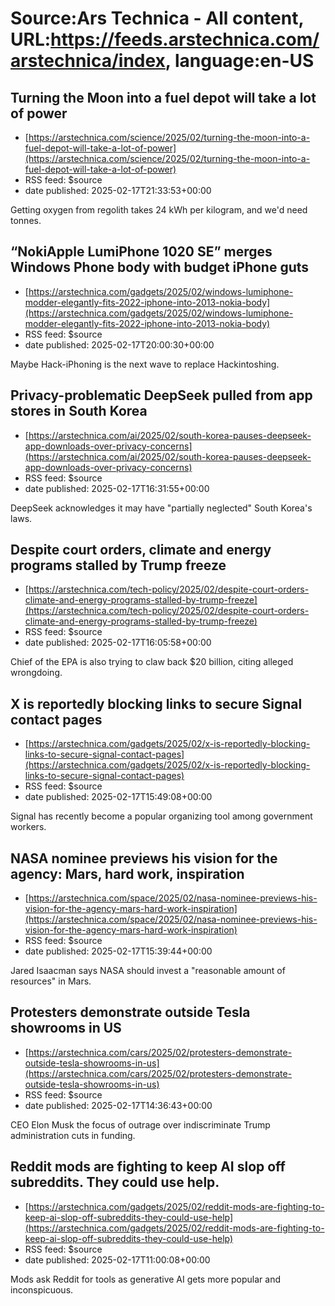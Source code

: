 # Source:Ars Technica - All content, URL:https://feeds.arstechnica.com/arstechnica/index, language:en-US

## Turning the Moon into a fuel depot will take a lot of power
 - [https://arstechnica.com/science/2025/02/turning-the-moon-into-a-fuel-depot-will-take-a-lot-of-power](https://arstechnica.com/science/2025/02/turning-the-moon-into-a-fuel-depot-will-take-a-lot-of-power)
 - RSS feed: $source
 - date published: 2025-02-17T21:33:53+00:00

Getting oxygen from regolith takes 24 kWh per kilogram, and we'd need tonnes.

## “NokiApple LumiPhone 1020 SE” merges Windows Phone body with budget iPhone guts
 - [https://arstechnica.com/gadgets/2025/02/windows-lumiphone-modder-elegantly-fits-2022-iphone-into-2013-nokia-body](https://arstechnica.com/gadgets/2025/02/windows-lumiphone-modder-elegantly-fits-2022-iphone-into-2013-nokia-body)
 - RSS feed: $source
 - date published: 2025-02-17T20:00:30+00:00

Maybe Hack-iPhoning is the next wave to replace Hackintoshing.

## Privacy-problematic DeepSeek pulled from app stores in South Korea
 - [https://arstechnica.com/ai/2025/02/south-korea-pauses-deepseek-app-downloads-over-privacy-concerns](https://arstechnica.com/ai/2025/02/south-korea-pauses-deepseek-app-downloads-over-privacy-concerns)
 - RSS feed: $source
 - date published: 2025-02-17T16:31:55+00:00

DeepSeek acknowledges it may have "partially neglected" South Korea's laws.

## Despite court orders, climate and energy programs stalled by Trump freeze
 - [https://arstechnica.com/tech-policy/2025/02/despite-court-orders-climate-and-energy-programs-stalled-by-trump-freeze](https://arstechnica.com/tech-policy/2025/02/despite-court-orders-climate-and-energy-programs-stalled-by-trump-freeze)
 - RSS feed: $source
 - date published: 2025-02-17T16:05:58+00:00

Chief of the EPA is also trying to claw back $20 billion, citing alleged wrongdoing.

## X is reportedly blocking links to secure Signal contact pages
 - [https://arstechnica.com/gadgets/2025/02/x-is-reportedly-blocking-links-to-secure-signal-contact-pages](https://arstechnica.com/gadgets/2025/02/x-is-reportedly-blocking-links-to-secure-signal-contact-pages)
 - RSS feed: $source
 - date published: 2025-02-17T15:49:08+00:00

Signal has recently become a popular organizing tool among government workers.

## NASA nominee previews his vision for the agency: Mars, hard work, inspiration
 - [https://arstechnica.com/space/2025/02/nasa-nominee-previews-his-vision-for-the-agency-mars-hard-work-inspiration](https://arstechnica.com/space/2025/02/nasa-nominee-previews-his-vision-for-the-agency-mars-hard-work-inspiration)
 - RSS feed: $source
 - date published: 2025-02-17T15:39:44+00:00

Jared Isaacman says NASA should invest a "reasonable amount of resources" in Mars.

## Protesters demonstrate outside Tesla showrooms in US
 - [https://arstechnica.com/cars/2025/02/protesters-demonstrate-outside-tesla-showrooms-in-us](https://arstechnica.com/cars/2025/02/protesters-demonstrate-outside-tesla-showrooms-in-us)
 - RSS feed: $source
 - date published: 2025-02-17T14:36:43+00:00

CEO Elon Musk the focus of outrage over indiscriminate Trump administration cuts in funding.

## Reddit mods are fighting to keep AI slop off subreddits. They could use help.
 - [https://arstechnica.com/gadgets/2025/02/reddit-mods-are-fighting-to-keep-ai-slop-off-subreddits-they-could-use-help](https://arstechnica.com/gadgets/2025/02/reddit-mods-are-fighting-to-keep-ai-slop-off-subreddits-they-could-use-help)
 - RSS feed: $source
 - date published: 2025-02-17T11:00:08+00:00

Mods ask Reddit for tools as generative AI gets more popular and inconspicuous.

